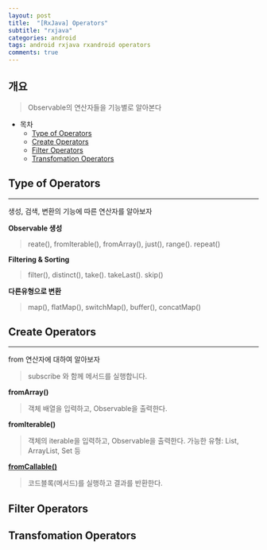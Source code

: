 ```yaml
---
layout: post
title:  "[RxJava] Operators"
subtitle: "rxjava"
categories: android
tags: android rxjava rxandroid operators
comments: true
---
```



## 개요
> Observable의 연산자들을 기능별로 알아본다
  
- 목차
	- [Type of Operators](#type-of-operators) 
	- [Create Operators](#create-operators)
	- [Filter Operators](#filter-operators)
	- [Transfomation Operators](#transformation-operators)
	
 
## Type of Operators
---
생성, 검색, 변환의 기능에 따른 연산자를 알아보자

__Observable 생성__

> reate(), fromIterable(), fromArray(), just(), range(). repeat()

__Filtering & Sorting__

> filter(), distinct(), take(). takeLast(). skip()

__다른유형으로 변환__

> map(), flatMap(), switchMap(), buffer(), concatMap()

## Create Operators
---
from 연산자에 대하여 알아보자
> subscribe 와 함께 메서드를 실행합니다.

__fromArray()__
> 객체 배열을 입력하고, Observable을 출력한다.

__fromIterable()__
> 객체의 iterable을 입력하고, Observable을 출력한다.
> 가능한 유형: List, ArrayList, Set 등

[__fromCallable()__](https://hm5938.github.io/android/2022/01/20/android-rxjava-fromcallable/)
> 코드블록(메서드)를 실행하고 결과를 반환한다.

## Filter Operators

## Transfomation Operators

